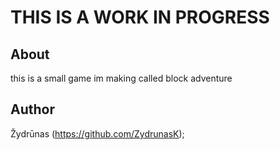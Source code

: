 # THIS IS A WORK IN PROGRESS

## About

this is a small game im making called block adventure

## Author

Žydrūnas (https://github.com/ZydrunasK);